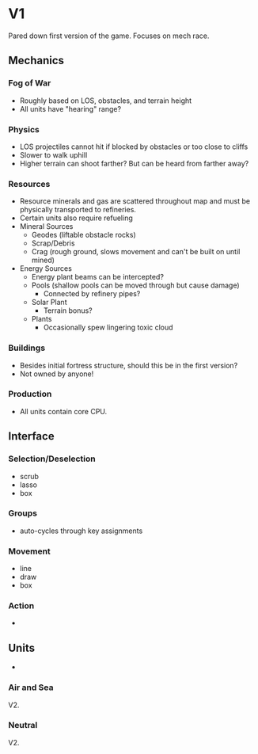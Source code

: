 # V1

Pared down first version of the game. Focuses on mech race.

## Mechanics

### Fog of War
  - Roughly based on LOS, obstacles, and terrain height
  - All units have "hearing" range?

### Physics
  - LOS projectiles cannot hit if blocked by obstacles or too close to cliffs
  - Slower to walk uphill
  - Higher terrain can shoot farther? But can be heard from farther away?

### Resources
  - Resource minerals and gas are scattered throughout map and must be physically transported to refineries.
  - Certain units also require refueling
  - Mineral Sources
    - Geodes (liftable obstacle rocks)
    - Scrap/Debris
    - Crag (rough ground, slows movement and can't be built on until mined)
  - Energy Sources
    - Energy plant beams can be intercepted?
    - Pools (shallow pools can be moved through but cause damage)
      - Connected by refinery pipes?
    - Solar Plant
      - Terrain bonus?
    - Plants
      - Occasionally spew lingering toxic cloud

### Buildings

- Besides initial fortress structure, should this be in the first version?
- Not owned by anyone!

### Production

- All units contain core CPU.


## Interface

### Selection/Deselection
- scrub
- lasso
- box

### Groups
- auto-cycles through key assignments

### Movement
- line
- draw
- box

### Action
- 


## Units
- 

### Air and Sea
V2.

### Neutral
V2.